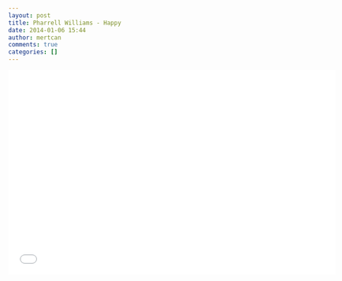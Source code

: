 ```yaml
---
layout: post
title: Pharrell Williams - Happy
date: 2014-01-06 15:44
author: mertcan
comments: true
categories: []
---
```

<iframe allowfullscreen="" frameborder="0" height="415" src="//www.youtube.com/embed/y6Sxv-sUYtM" width="665"></iframe>
